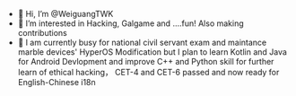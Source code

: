 - 👋 Hi, I’m @WeiguangTWK
- 👀 I’m interested in Hacking, Galgame and ....fun! Also making contributions
- 🌱 I am currently busy for national civil servant exam and maintance marble devices' HyperOS Modification but I plan to learn Kotlin and Java for Android Devlopment and improve C++ and Python skill for further learn of ethical hacking， CET-4 and CET-6 passed and now ready for English-Chinese i18n 
